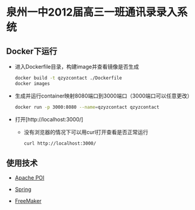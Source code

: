 # 泉州一中2012届高三一班通讯录录入系统

## Docker下运行

+ 进入Dockerfile目录，构建image并查看镜像是否生成

    ```bash
    docker build -t qzyzcontact ./Dockerfile
    docker images
    ```

+ 生成并运行container映射8080端口到3000端口（3000端口可以任意更改）

    ```bash
    docker run -p 3000:8080 --name=qzyzcontact qzyzcontact
    ```

+ 打开[http://localhost:3000/]

    - 没有浏览器的情况下可以用curl打开查看是否正常运行
  
        ```shell script
        curl http://localhost:3000/
        ```


## 使用技术

+ [Apache POI](https://poi.apache.org/)

+ [Spring](https://spring.io/)

+ [FreeMaker](https://freemarker.apache.org/)
